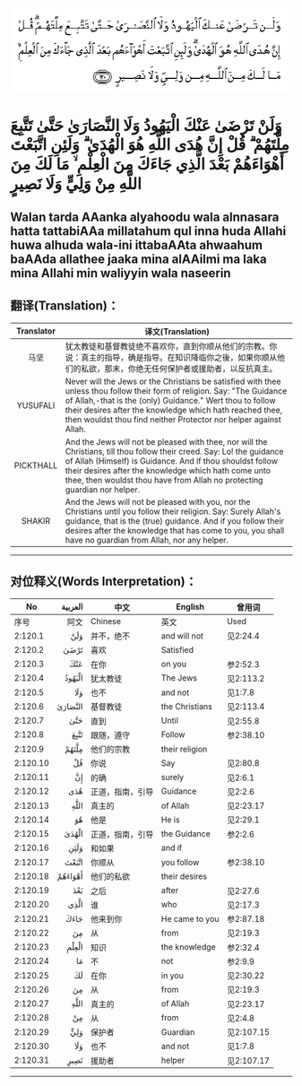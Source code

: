 ![002:120](images/002_120.gif)

#   وَلَنْ تَرْضَىٰ عَنْكَ الْيَهُودُ وَلَا النَّصَارَىٰ حَتَّىٰ تَتَّبِعَ مِلَّتَهُمْ ۗ قُلْ إِنَّ هُدَى اللَّهِ هُوَ الْهُدَىٰ ۗ وَلَئِنِ اتَّبَعْتَ أَهْوَاءَهُمْ بَعْدَ الَّذِي جَاءَكَ مِنَ الْعِلْمِ ۙ مَا لَكَ مِنَ اللَّهِ مِنْ وَلِيٍّ وَلَا نَصِيرٍ 

## Walan tarda AAanka alyahoodu wala alnnasara hatta tattabiAAa millatahum qul inna huda Allahi huwa alhuda wala-ini ittabaAAta ahwaahum baAAda allathee jaaka mina alAAilmi ma laka mina Allahi min waliyyin wala naseerin

## 翻译(Translation)：

| Translator | 译文(Translation)                                            |
| :--------: | ------------------------------------------------------------ |
|    马坚    | 犹太教徒和基督教徒绝不喜欢你，直到你顺从他们的宗教。你说：真主的指导，确是指导。在知识降临你之後，如果你顺从他们的私欲，那末，你绝无任何保护者或援助者，以反抗真主。 |
|  YUSUFALI  | Never will the Jews or the Christians be satisfied with thee unless thou follow their form of religion. Say: "The Guidance of Allah,-that is the (only) Guidance." Wert thou to follow their desires after the knowledge which hath reached thee, then wouldst thou find neither Protector nor helper against Allah. |
| PICKTHALL  | And the Jews will not be pleased with thee, nor will the Christians, till thou follow their creed. Say: Lo! the guidance of Allah (Himself) is Guidance. And if thou shouldst follow their desires after the knowledge which hath come unto thee, then wouldst thou have from Allah no protecting guardian nor helper. |
|   SHAKIR   | And the Jews will not be pleased with you, nor the Christians until you follow their religion. Say: Surely Allah's guidance, that is the (true) guidance. And if you follow their desires after the knowledge that has come to you, you shall have no guardian from Allah, nor any helper. |

---

## 对位释义(Words Interpretation)：

| No       | العربية | 中文             | English        | 曾用词     |
| -------- | ------: | ---------------- | -------------- | ---------- |
| 序号     |    阿文 | Chinese          | 英文           | Used       |
| 2:120.1  |     وَلَنْ | 并不，绝不       | and will not   | 见2:24.4   |
| 2:120.2  |    تَرْضَىٰ | 喜欢             | Satisfied      |            |
| 2:120.3  |     عَنْكَ | 在你             | on you         | 参2:52.3   |
| 2:120.4  |  الْيَهُودُ | 犹太教徒         | The Jews       | 见2:113.2  |
| 2:120.5  |     وَلَا | 也不             | and not        | 见1:7.8    |
| 2:120.6  | النَّصَارَىٰ | 基督教徒         | the Christians | 见2:113.4  |
| 2:120.7  |     حَتَّىٰ | 直到             | Until          | 见2:55.8   |
| 2:120.8  |    تَتَّبِعَ | 跟随，遵守       | Follow         | 参2:38.10  |
| 2:120.9  |   مِلَّتَهُمْ | 他们的宗教       | their religion |            |
| 2:120.10 |      قُلْ | 你说             | Say            | 见2:80.8   |
| 2:120.11 |      إِنَّ | 的确             | surely         | 见2:6.1    |
| 2:120.12 |     هُدَى | 正道，指南，引导 | Guidance       | 见2:2.6    |
| 2:120.13 |    اللَّهِ | 真主的           | of Allah       | 见2:23.17  |
| 2:120.14 |      هُوَ | 他是             | He is          | 见2:29.1   |
| 2:120.15 |   الْهُدَىٰ | 正道，指南，引导 | the Guidance   | 参2:2.6    |
| 2:120.16 |    وَلَئِنِ | 和如果           | and if         |            |
| 2:120.17 |   اتَّبَعْتَ | 你顺从           | you follow     | 参2:38.10  |
| 2:120.18 | أَهْوَاءَهُمْ | 他们的私欲       | their desires  |            |
| 2:120.19 |     بَعْدَ | 之后             | after          | 见2:27.6   |
| 2:120.20 |    الَّذِي | 谁               | who            | 见2:17.3   |
| 2:120.21 |    جَاءَكَ | 他来到你         | He came to you | 参2:87.18  |
| 2:120.22 |      مِنَ | 从               | from           | 见2:19.3   |
| 2:120.23 |   الْعِلْمِ | 知识             | the knowledge  | 参2:32.4   |
| 2:120.24 |      مَا | 不               | not            | 参2:9.9    |
| 2:120.25 |      لَكَ | 在你             | in you         | 见2:30.22  |
| 2:120.26 |      مِنَ | 从               | from           | 见2:19.3   |
| 2:120.27 |    اللَّهِ | 真主的           | of Allah       | 见2:23.17  |
| 2:120.28 |      مِنْ | 从               | from           | 见2:4.8    |
| 2:120.29 |     وَلِيٍّ | 保护者           | Guardian       | 见2:107.15 |
| 2:120.30 |     وَلَا | 也不             | and not        | 见1:7.8    |
| 2:120.31 |    نَصِيرٍ | 援助者           | helper         | 见2:107.17 |

---
